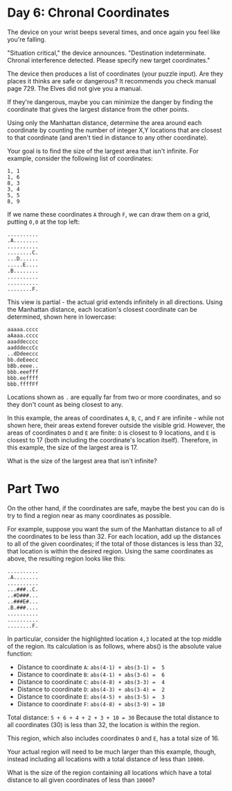 # Day 6: Chronal Coordinates

The device on your wrist beeps several times, and once again you feel like you're falling.

"Situation critical," the device announces. "Destination indeterminate. Chronal interference detected. Please specify new target coordinates."

The device then produces a list of coordinates (your puzzle input). Are they places it thinks are safe or dangerous? It recommends you check manual page 729. The Elves did not give you a manual.

If they're dangerous, maybe you can minimize the danger by finding the coordinate that gives the largest distance from the other points.

Using only the Manhattan distance, determine the area around each coordinate by counting the number of integer X,Y locations that are closest to that coordinate (and aren't tied in distance to any other coordinate).

Your goal is to find the size of the largest area that isn't infinite. For example, consider the following list of coordinates:

```
1, 1
1, 6
8, 3
3, 4
5, 5
8, 9
```

If we name these coordinates `A` through `F`, we can draw them on a grid, putting `0,0` at the top left:

```
..........
.A........
..........
........C.
...D......
.....E....
.B........
..........
..........
........F.
```

This view is partial - the actual grid extends infinitely in all directions. Using the Manhattan distance, each location's closest coordinate can be determined, shown here in lowercase:

```
aaaaa.cccc
aAaaa.cccc
aaaddecccc
aadddeccCc
..dDdeeccc
bb.deEeecc
bBb.eeee..
bbb.eeefff
bbb.eeffff
bbb.ffffFf
```

Locations shown as `.` are equally far from two or more coordinates, and so they don't count as being closest to any.

In this example, the areas of coordinates `A`, `B`, `C`, and `F` are infinite - while not shown here, their areas extend forever outside the visible grid. However, the areas of coordinates `D` and `E` are finite: `D` is closest to 9 locations, and `E` is closest to 17 (both including the coordinate's location itself). Therefore, in this example, the size of the largest area is 17.

What is the size of the largest area that isn't infinite?

# Part Two

On the other hand, if the coordinates are safe, maybe the best you can do is try to find a region near as many coordinates as possible.

For example, suppose you want the sum of the Manhattan distance to all of the coordinates to be less than 32. For each location, add up the distances to all of the given coordinates; if the total of those distances is less than 32, that location is within the desired region. Using the same coordinates as above, the resulting region looks like this:

```
..........
.A........
..........
...###..C.
..#D###...
..###E#...
.B.###....
..........
..........
........F.
```

In particular, consider the highlighted location `4,3` located at the top middle of the region. Its calculation is as follows, where abs() is the absolute value function:

- Distance to coordinate `A`: `abs(4-1) + abs(3-1) =  5`
- Distance to coordinate `B`: `abs(4-1) + abs(3-6) =  6`
- Distance to coordinate `C`: `abs(4-8) + abs(3-3) =  4`
- Distance to coordinate `D`: `abs(4-3) + abs(3-4) =  2`
- Distance to coordinate `E`: `abs(4-5) + abs(3-5) =  3`
- Distance to coordinate `F`: `abs(4-8) + abs(3-9) = 10`

Total distance: `5 + 6 + 4 + 2 + 3 + 10 = 30`
Because the total distance to all coordinates (30) is less than 32, the location is within the region.

This region, which also includes coordinates `D` and `E`, has a total size of 16.

Your actual region will need to be much larger than this example, though, instead including all locations with a total distance of less than `10000`.

What is the size of the region containing all locations which have a total distance to all given coordinates of less than `10000`?


